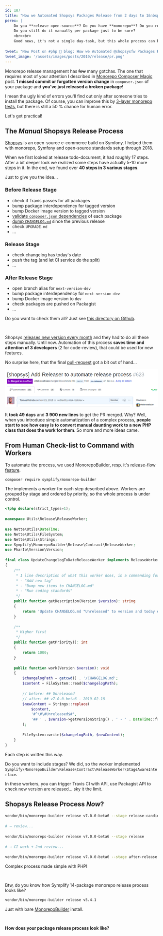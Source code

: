 ```yaml
---
id: 187
title: "How we Automated Shopsys Packages Release from 2 days to 1&nbsp;Console Command"
perex: |
    Do you **release open-source**? Do you have **monorepo**? Do you release over **10 monorepo packages at once**?
    Do you still do it manually per package just to be sure?
    <br><br>
    Good news, it's not a single day-task, but this whole process can be automated. Let's me show how we did it in Shopsys.

tweet: "New Post on #php 🐘 blog: How we Automated @shopsysfw Packages Release from 2 days to 1 Console Command     #monorepo #symfony #git #semver #composer #symplify"
tweet_image: '/assets/images/posts/2019/release/pr.png'
---
```


Monorepo release management has ~~few~~ many gotchas. The one that requires most of your attention I described in [Monorepo Composer Magic](/blog/2019/01/31/monorepo-composer-magic) post. **1 missed commit or forgotten version change** in `composer.json` of your package and **you've just released a broken package**!

I mean the ugly kind of errors you'll find out only after someone tries to install the package. Of course, you can improve this by [3-layer monorepo tests](/blog/2018/11/22/how-to-test-monorepo-in-3-layers), but there is still a 50 % chance for human error.

Let's get practical!

## The *Manual* Shopsys Release Process

[Shopsys](https://github.com/shopsys/shopsys) is an open-source e-commerce build on Symfony. I helped them with monorepo, Symfony and open-source standards setup through 2018.

When we first looked at release todo-document, it had roughly 17 steps. After a bit deeper look we realized some steps have actually 5-10 more steps in it. In the end, we found over **40 steps in 3 various stages**.

Just to give you the idea...

### Before Release Stage

- check if Travis passes for all packages
- bump package interdependency for tagged version
- bump Docker image version to tagged version
- [validate `composer.json` dependencies](/blog/2018/10/08/new-in-symplify-5-create-merge-and-split-monorepo-with-1-command/#2-validate-it) of each package
- [dump `CHANGELOG.md`](/blog/2018/06/25/let-changelog-linker-generate-changelog-for-you) since the previous release
- check `UPGRADE.md`
- ...

### Release Stage

- check changelog has today's date
- push the tag (and let CI service do the split)
- ...

### After Release Stage

- open branch alias for `next-version-dev`
- bump package interdependency for `next-version-dev`
- bump Docker image version to `dev`
- check packages are pushed on Packagist
- ...

<p class="text-muted">
Do you want to check them all? Just see <a href="https://github.com/shopsys/shopsys/tree/master/utils/releaser/src/ReleaseWorker">this directory on Github</a>.
</p>

<br>

Shopsys [releases new version every month](https://github.com/shopsys/shopsys/releases) and they had to do all these steps manually. Until now. Automation of this process **saves time and attention of 3 developers** (2 for code-review), that could be used for new features.

No surprise here, that the final [pull-request](https://github.com/shopsys/shopsys/pull/623) got a bit out of hand...

<img src="/assets/images/posts/2019/release/pr.png" class="img-thumbnail text-center">

It **took 49 days** and **3 900 new lines** to get the PR merged. Why? Well, when you introduce simple automatization of a complex process, **people start to see how easy is to convert manual daunting work to a new PHP class that does the work for them**. So more and more ideas came.

## From Human Check-list to Command with Workers

To automate the process, we used MonorepoBuilder, resp. it's [release-flow feature](https://github.com/symplify/monorepobuilder#6-release-flow).

```bash
composer require symplify/monorepo-builder
```

The implements a worker for each step described above. Workers are grouped by stage and ordered by priority, so the whole process is under control.

```php
<?php declare(strict_types=1);

namespace Utils\Release\ReleaseWorker;

use Nette\Utils\DateTime;
use Nette\Utils\FileSystem;
use Nette\Utils\Strings;
use Symplify\MonorepoBuilder\Release\Contract\ReleaseWorker;
use PharIo\Version\Version;

final class UpdateChangelogToDateReleaseWorker implements ReleaseWorkerInterface
{
    /**
     * 1 line description of what this worker does, in a commanding form! e.g.:
     * - "Add new tag"
     * - "Dump new items to CHANGELOG.md"
     * - "Run coding standards"
     */
    public function getDescription(Version $version): string
    {
        return 'Update CHANGELOG.md "Unreleased" to version and today date';
    }

    /**
     * Higher first
     */
    public function getPriority(): int
    {
        return 1000;
    }

    public function work(Version $version): void
    {
        $changelogPath = getcwd() . '/CHANGELOG.md';
        $content = FileSystem::read($changelogPath);

        // before: ## Unreleased
        // after: ## v7.0.0-beta6 - 2019-02-18
        $newContent = Strings::replace(
            $content,
            '#^\#\#Unreleased$#',
            '## ' . $version->getVersionString() . ' - ' . DateTime::from('today')->format('Y-m-d')
        );

        FileSystem::write($changelogPath, $newContent);
    }
}
```

Each step is written this way.

<p class="text-muted">
Do you want to include stages? We did, so the worker implemented <code>Symplify\MonorepoBuilder\Release\Contract\ReleaseWorker\StageAwareInterface</code>.
</p>

In these workers, you can trigger Travis CI with API, use Packagist API to check new version are released... sky it the limit.

## Shopsys Release Process *Now*?

```bash
vendor/bin/monorepo-builder release v7.0.0-beta6 --stage release-candidate

# → review...

vendor/bin/monorepo-builder release v7.0.0-beta6 --stage release

# → CI work + 2nd review...

vendor/bin/monorepo-builder release v7.0.0-beta6 --stage after-release
```

Complex process made simple with PHP! <em class="fas fa-lg fa-check text-success"></em>

<br>

Btw, do you know how Symplify 14-package monorepo release process looks like?

```bash
vendor/bin/monorepo-builder release v5.4.1
```

Just with bare [MonorepoBuilder](https://github.com/Symplify/MonorepoBuilder) install.

<br>

**How does your package release process look like?**
